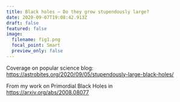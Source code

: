 ```yaml
---
title: Black holes – Do they grow stupendously large?
date: 2020-09-07T19:08:42.913Z
draft: false
featured: false
image:
  filename: fig1.png
  focal_point: Smart
  preview_only: false
---
```

Coverage on popular science blog: <https://astrobites.org/2020/09/05/stupendously-large-black-holes/>

From my work on Primordial Black Holes in <https://arxiv.org/abs/2008.08077>
